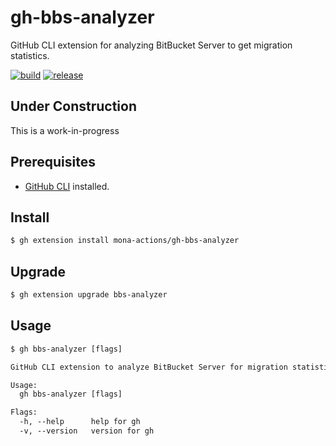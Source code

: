 # gh-bbs-analyzer
GitHub CLI extension for analyzing BitBucket Server to get migration statistics.

[![build](https://github.com/mona-actions/gh-migrate-webhook-secrets/actions/workflows/build.yaml/badge.svg)](https://github.com/mona-actions/gh-migrate-webhook-secrets/actions/workflows/build.yaml)
[![release](https://github.com/mona-actions/gh-migrate-webhook-secrets/actions/workflows/release.yaml/badge.svg)](https://github.com/mona-actions/gh-migrate-webhook-secrets/actions/workflows/release.yaml)

## Under Construction
This is a work-in-progress

## Prerequisites
- [GitHub CLI](https://cli.github.com/manual/installation) installed.

## Install

```bash
$ gh extension install mona-actions/gh-bbs-analyzer
```

## Upgrade
```bash
$ gh extension upgrade bbs-analyzer
```

## Usage

```txt
$ gh bbs-analyzer [flags]
```

```txt
GitHub CLI extension to analyze BitBucket Server for migration statistics

Usage:
  gh bbs-analyzer [flags]

Flags:
  -h, --help      help for gh
  -v, --version   version for gh
```